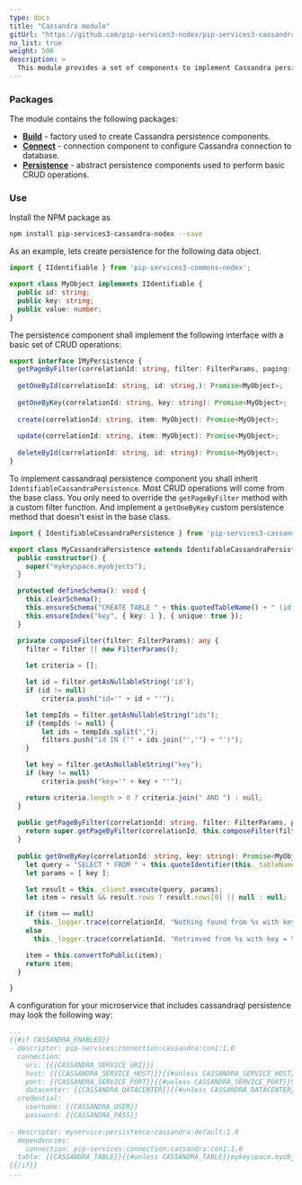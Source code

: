 ```yaml
---
type: docs
title: "Cassandra module"
gitUrl: "https://github.com/pip-services3-nodex/pip-services3-cassandra-nodex"
no_list: true
weight: 500
description: > 
  This module provides a set of components to implement Cassandra persistence.
---
```


### Packages

The module contains the following packages:
- [**Build**](build) - factory used to create Cassandra persistence components.
- [**Connect**](connect) - connection component to configure Cassandra connection to database.
- [**Persistence**](persistence) - abstract persistence components used to perform basic CRUD operations.


### Use

Install the NPM package as
```bash
npm install pip-services3-cassandra-nodex --save
```

As an example, lets create persistence for the following data object.  

```typescript
import { IIdentifiable } from 'pip-services3-commons-nodex';

export class MyObject implements IIdentifiable {
  public id: string;
  public key: string;
  public value: number;
}
```

The persistence component shall implement the following interface with a basic set of CRUD operations:

```typescript
export interface IMyPersistence {
  getPageByFilter(correlationId: string, filter: FilterParams, paging: PagingParams):  Promise<DataPage<MyObject>>;
    
  getOneById(correlationId: string, id: string,): Promise<MyObject>;
    
  getOneByKey(correlationId: string, key: string): Promise<MyObject>;
    
  create(correlationId: string, item: MyObject): Promise<MyObject>;
    
  update(correlationId: string, item: MyObject): Promise<MyObject>;
    
  deleteById(correlationId: string, id: string): Promise<MyObject>;
}
```

To implement cassandraql persistence component you shall inherit `IdentifiableCassandraPersistence`. 
Most CRUD operations will come from the base class. You only need to override the `getPageByFilter` method with a custom filter function.
And implement a `getOneByKey` custom persistence method that doesn't exist in the base class.

```typescript
import { IdentifiableCassandraPersistence } from 'pip-services3-cassandra-nodex';

export class MyCassandraPersistence extends IdentifableCassandraPersistence {
  public constructor() {
    super("mykeyspace.myobjects");
  }

  protected defineSchema(): void {
    this.clearSchema();
    this.ensureSchema("CREATE TABLE " + this.quotedTableName() + " (id TEXT PRIMARY KEY, key TEXT, value TEXT)");
    this.ensureIndex("key", { key: 1 }, { unique: true });
  }

  private composeFilter(filter: FilterParams): any {
    filter = filter || new FilterParams();
    
    let criteria = [];

    let id = filter.getAsNullableString('id');
    if (id != null)
        criteria.push("id='" + id + "'");

    let tempIds = filter.getAsNullableString("ids");
    if (tempIds != null) {
        let ids = tempIds.split(",");
        filters.push("id IN ('" + ids.join("','") + "')");
    }

    let key = filter.getAsNullableString("key");
    if (key != null)
        criteria.push("key='" + key + "'");

    return criteria.length > 0 ? criteria.join(" AND ") : null;
  }
  
  public getPageByFilter(correlationId: string, filter: FilterParams, paging: PagingParams): Promise<DataPage<MyObject>> {
    return super.getPageByFilter(correlationId, this.composeFilter(filter), paging, "id", null);
  }  
  
  public getOneByKey(correlationId: string, key: string): Promise<MyObject> {
    let query = "SELECT * FROM " + this.quoteIdentifier(this._tableName) + " WHERE \"key\"=?";
    let params = [ key ];

    let result = this._client.execute(query, params);
    let item = result && result.rows ? result.rows[0] || null : null; 

    if (item == null)
      this._logger.trace(correlationId, "Nothing found from %s with key = %s", this._tableName, key);
    else
      this._logger.trace(correlationId, "Retrieved from %s with key = %s", this._tableName, key);

    item = this.convertToPublic(item);
    return item;
  }

}
```

A configuration for your microservice that includes cassandraql persistence may look the following way:

```yaml
...
{{#if CASSANDRA_ENABLED}}
- descriptor: pip-services:connection:cassandra:con1:1.0
  connection:
    uri: {{{CASSANDRA_SERVICE_URI}}}
    host: {{{CASSANDRA_SERVICE_HOST}}}{{#unless CASSANDRA_SERVICE_HOST}}localhost{{/unless}}
    port: {{CASSANDRA_SERVICE_PORT}}{{#unless CASSANDRA_SERVICE_PORT}}9042{{/unless}}
    datacenter: {{CASSANDRA_DATACENTER}}{{#unless CASSANDRA_DATACENTER}}datacenter1{{/unless}}
  credential:
    username: {{CASSANDRA_USER}}
    password: {{CASSANDRA_PASS}}
    
- descriptor: myservice:persistence:cassandra:default:1.0
  dependencies:
    connection: pip-services:connection:cassandra:con1:1.0
  table: {{CASSANDRA_TABLE}}{{#unless CASSANDRA_TABLE}}mykeyspace.myobjects{{/unless}}
{{/if}}
...
```
